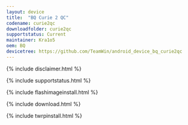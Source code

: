 ```yaml
---
layout: device
title:  "BQ Curie 2 QC"
codename: curie2qc
downloadfolder: curie2qc 
supportstatus: Current
maintainer: Kra1o5
oem: BQ
devicetree: https://github.com/TeamWin/android_device_bq_curie2qc
---
```


{% include disclaimer.html %}

{% include supportstatus.html %}

{% include flashimageinstall.html %}

{% include download.html %}

{% include twrpinstall.html %}
